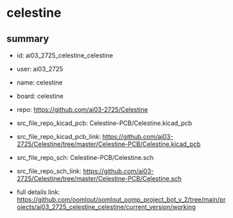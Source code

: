 # celestine
 
## summary 
* id: ai03_2725_celestine_celestine
* user: ai03_2725
* name: celestine
* board: celestine
* repo: https://github.com/ai03-2725/Celestine
* src_file_repo_kicad_pcb: Celestine-PCB/Celestine.kicad_pcb
* src_file_repo_kicad_pcb_link: https://github.com/ai03-2725/Celestine/tree/master/Celestine-PCB/Celestine.kicad_pcb


* src_file_repo_sch: Celestine-PCB/Celestine.sch
* src_file_repo_sch_link: https://github.com/ai03-2725/Celestine/tree/master/Celestine-PCB/Celestine.sch
* full details link: https://github.com/oomlout/oomlout_oomp_project_bot_v_2/tree/main/projects/ai03_2725_celestine_celestine/current_version/working  







